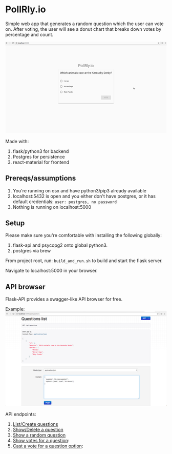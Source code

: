 # PollRly.io
Simple web app that generates a random question which the user can vote on. After voting, the user will see a donut 
chart that breaks down votes by percentage and count.

![](doc_images/pollr_demo.gif)

Made with:
1. flask/python3 for backend
2. Postgres for persistence
3. react-material for frontend

## Prereqs/assumptions
1. You're running on osx and have python3/pip3 already available
2. localhost:5432 is open and you either don't have postgres, or it has default
   credentials: `user: postgres, no password`
3. Nothing is running on localhost:5000

## Setup
Please make sure you're comfortable with installing the following globally:
1. flask-api and psycopg2 onto global python3.
2. postgres via brew

From project root, run:
`build_and_run.sh`
to build and start the flask server.

Navigate to localhost:5000 in your browser.

## API browser
Flask-API provides a swagger-like API browser for free.

Example:
![](doc_images/questions_list.png)

API endpoints:
1. [List/Create questions](http://localhost:5000/api/questions)
2. [Show/Delete a question](http://localhost:5000/api/questions/1)
3. [Show a random question](http://localhost:5000/api/questions/random)
4. [Show votes for a question](http://localhost:5000/api/questions/1/votes):
5. [Cast a vote for a question option](http://localhost:5000/api/questions/1/votes/0):
